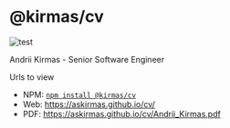# @kirmas/cv

![test](https://github.com/askirmas/cv/workflows/CI/badge.svg?branch=master)

Andrii Kirmas - Senior Software Engineer

Urls to view

- NPM: [`npm install @kirmas/cv`](https://www.npmjs.com/package/@kirmas/cv)
- Web: https://askirmas.github.io/cv/
- PDF: https://askirmas.github.io/cv/Andrii_Kirmas.pdf
